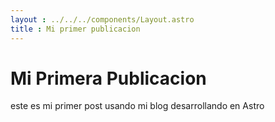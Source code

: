 ```yaml
--- 
layout : ../../../components/Layout.astro
title : Mi primer publicacion
---
```


# Mi Primera Publicacion

este es mi primer post usando mi blog  desarrollando en Astro
